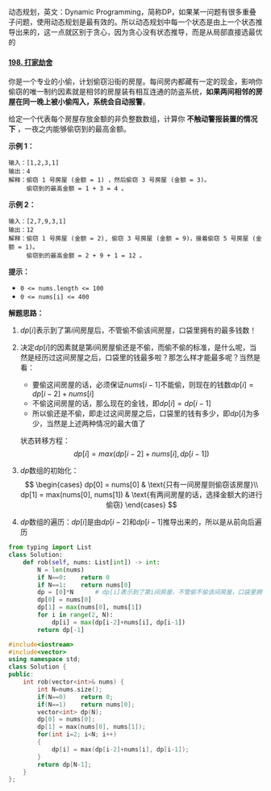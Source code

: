 动态规划，英文：Dynamic Programming，简称DP，如果某一问题有很多重叠子问题，使用动态规划是最有效的。所以动态规划中每一个状态是由上一个状态推导出来的，这一点就区别于贪心，因为贪心没有状态推导，而是从局部直接选最优的

#### [198. 打家劫舍](https://leetcode-cn.com/problems/house-robber/)

你是一个专业的小偷，计划偷窃沿街的房屋。每间房内都藏有一定的现金，影响你偷窃的唯一制约因素就是相邻的房屋装有相互连通的防盗系统，**如果两间相邻的房屋在同一晚上被小偷闯入，系统会自动报警**。

给定一个代表每个房屋存放金额的非负整数数组，计算你 **不触动警报装置的情况下** ，一夜之内能够偷窃到的最高金额。

 **示例 1：**

```
输入：[1,2,3,1]
输出：4
解释：偷窃 1 号房屋 (金额 = 1) ，然后偷窃 3 号房屋 (金额 = 3)。
     偷窃到的最高金额 = 1 + 3 = 4 。
```

**示例 2：**

```
输入：[2,7,9,3,1]
输出：12
解释：偷窃 1 号房屋 (金额 = 2), 偷窃 3 号房屋 (金额 = 9)，接着偷窃 5 号房屋 (金额 = 1)。
     偷窃到的最高金额 = 2 + 9 + 1 = 12 。
```

 **提示：**

- `0 <= nums.length <= 100`
- `0 <= nums[i] <= 400`

**解题思路：**

1. $dp[i]$表示到了第$i$间房屋后，不管偷不偷该间房屋，口袋里拥有的最多钱数！

2. 决定$dp[i]$的因素就是第$i$间房屋偷还是不偷，而偷不偷的标准，是什么呢，当然是经历过这间房屋之后，口袋里的钱最多啦？那怎么样才能最多呢？当然是看：

   - 要偷这间房屋的话，必须保证$nums[i-1]$不能偷，则现在的钱数$dp[i]=dp[i-2]+nums[i]$
   - 不偷这间房屋的话，那么现在的金钱，即$dp[i] = dp[i-1]$
   - 所以偷还是不偷，即走过这间房屋之后，口袋里的钱有多少，即$dp[i]$为多少，当然是上述两种情况的最大值了

   状态转移方程：
   $$
   dp[i] = max(dp[i-2]+nums[i],dp[i-1])
   $$

3. $dp$数组的初始化：
   $$
   \begin{cases}
   dp[0] = nums[0] & \text{只有一间房屋则偷窃该房屋}\\
   dp[1] = max(nums[0], nums[1]) & \text{有两间房屋的话，选择金额大的进行偷窃}
   \end{cases}
   $$

4. $dp$数组的遍历：$dp[i]$是由$dp[i-2]$和$dp[i-1]$推导出来的，所以是从前向后遍历

```python
from typing import List
class Solution:
    def rob(self, nums: List[int]) -> int:
        N = len(nums)
        if N==0:    return 0
        if N==1:    return nums[0]
        dp = [0]*N      # dp[i]表示到了第i间房屋，不管偷不偷该间房屋，口袋里拥有的最多钱数
        dp[0] = nums[0]
        dp[1] = max(nums[0], nums[1])
        for i in range(2, N):
            dp[i] = max(dp[i-2]+nums[i], dp[i-1])
        return dp[-1]
```

```c++
#include<iostream>
#include<vector>
using namespace std;
class Solution {
public:
    int rob(vector<int>& nums) {
        int N=nums.size();
        if(N==0)    return 0;
        if(N==1)    return nums[0];
        vector<int> dp(N);
        dp[0] = nums[0];
        dp[1] = max(nums[0], nums[1]);
        for(int i=2; i<N; i++)
        {
            dp[i] = max(dp[i-2]+nums[i], dp[i-1]);
        }
        return dp[N-1];
    }
};
```

